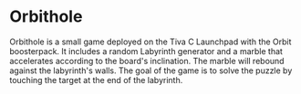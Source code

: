 # Orbithole
Orbithole is a small game deployed on the Tiva C Launchpad with the Orbit boosterpack. It includes a random Labyrinth generator and a marble that accelerates according to the board's inclination. The marble will rebound against the labyrinth's walls. The goal of the game is to solve the puzzle by touching the target at the end of the labyrinth.
